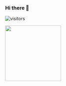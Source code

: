 ### Hi there 👋

![visitors](https://visitor-badge.glitch.me/badge?page_id=${your.username}.${your.repo.id})

<img height="180em" src="https://github-readme-stats.vercel.app/api?username=JustMax7CB&show_icons=true&hide_border=true&&count_private=true&include_all_commits=true" />
<!--
**JustMax7CB/JustMax7CB** is a ✨ _special_ ✨ repository because its `README.md` (this file) appears on your GitHub profile.

Here are some ideas to get you started:

- 🔭 I’m currently working on ...
- 🌱 I’m currently learning ...
- 👯 I’m looking to collaborate on ...
- 🤔 I’m looking for help with ...
- 💬 Ask me about ...
- 📫 How to reach me: ...
- 😄 Pronouns: ...
- ⚡ Fun fact: ...
-->
